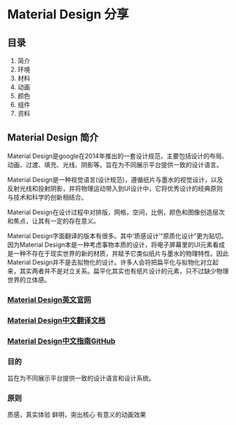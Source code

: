 # Material Design 分享

##  目录

1. 简介
2. 环境
3. 材料
4. 动画
5. 颜色
6. 组件
7. 资料


## Material Design 简介


Material Design是google在2014年推出的一套设计规范，主要包括设计的布局、动画、过渡、填充、光线、阴影等。旨在为不同展示平台提供一致的设计语言。

Material Design是一种视觉语言(设计规范)，遵循纸片与墨水的视觉设计，以及反射光线和投射阴影，并将物理运动带入到UI设计中，它将优秀设计的经典原则与技术和科学的创新相结合。

<!-- Material Design的灵感来自物理世界及其纹理，包括它们如何反射光线和投射阴影。材料表面重新构想纸张和墨水的介质。 -->

Material Design在设计过程中对排版，网格，空间，比例，颜色和图像创造层次和焦点，让其有一定的存在意义。



Material Design字面翻译的版本有很多。其中‘质感设计’“原质化设计”更为贴切。因为Material Design本是一种考虑事物本质的设计，将电子屏幕里的UI元素看成是一种不存在于现实世界的新的材质，并赋予它类似纸片与墨水的物理特性。因此Material Design并不是去拟物化的设计。许多人会将把扁平化与拟物化对立起来，其实两者并不是对立关系。扁平化其实也有纸片设计的元素，只不过缺少物理世界的立体感。

### [Material Design英文官网](https://material.io/)
### [Material Design中文翻译文档](https://www.mdui.org/design/#)
### [Material Design中文指南GitHub](https://github.com/zdhxiong/Material-Design-Chinese)


### 目的

旨在为不同展示平台提供一致的设计语言和设计系统。

### 原则

质感，真实体验
鲜明，突出核心
有意义的动画效果






